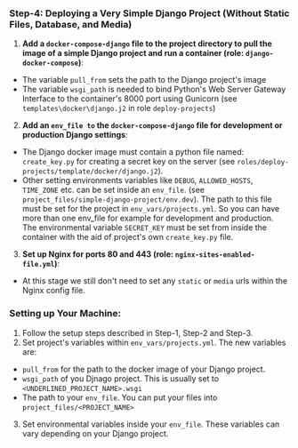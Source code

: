 ### Step-4: Deploying a Very Simple Django Project (Without Static Files, Database, and Media)
1. **Add a `docker-compose-django` file to the project directory to pull the image of a simple Django project and run a container (role: `django-docker-compose`)**:
 - The variable `pull_from` sets the path to the Django project's image
 - The variable `wsgi_path` is needed to bind Python's Web Server Gateway Interface to the container's 8000 port using Gunicorn (see `templates\docker\django.j2` in role `deploy-projects`)
2. **Add an `env_file to` the `docker-compose-django` file for development or production Django settings**:
 - The Django docker image must contain a python file named: `create_key.py` for creating a secret key on the server (see `roles/deploy-projects/template/docker/django.j2`).
 - Other setting environments variables like `DEBUG`, `ALLOWED_HOSTS`, `TIME_ZONE` etc. can be set inside an `env_file`. (see `project_files/simple-django-project/env.dev`). The path to this file must be set for the project in `env_vars/projects.yml`. So you can have more than one env_file for example for development and production. The environmental variable `SECRET_KEY` must be set from inside the container with the aid of project's own `create_key.py` file.
3. **Set up Nginx for ports 80 and 443 (role: `nginx-sites-enabled-file.yml`)**:
  - At this stage we still don't need to set any `static` or `media` urls within the Nginx config file.
### Setting up Your Machine:
1. Follow the setup steps described in Step-1, Step-2 and Step-3.
2. Set project's variables within `env_vars/projects.yml`. The new variables are: 
  - `pull_from` for the path to the docker image of your Django project.
  - `wsgi_path` of you Djnago project. This is usually set to `<UNDERLINED_PROJECT_NAME>.wsgi`
  - The path to your `env_file`. You can put your files into `project_files/<PROJECT_NAME>`
3. Set environmental variables inside your `env_file`. These variables can vary depending on your Django project. 